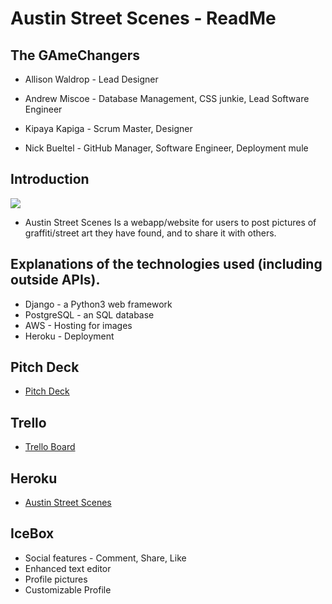 # Austin Street Scenes - ReadMe 

## The GAmeChangers

* Allison Waldrop - Lead Designer

* Andrew Miscoe - Database Management, CSS junkie, Lead Software Engineer

* Kipaya Kapiga - Scrum Master, Designer

* Nick Bueltel - GitHub Manager, Software Engineer, Deployment mule



## Introduction

![](https://i.imgur.com/vCV92H1.png)
* Austin Street Scenes Is a webapp/website for users to post pictures of graffiti/street art they have found, and to share it with others. 

## Explanations of the **technologies** used (including outside APIs).

* Django - a Python3 web framework 
* PostgreSQL - an SQL database 
* AWS - Hosting for images
* Heroku - Deployment

## Pitch Deck

* [Pitch Deck](https://docs.google.com/presentation/d/1oMsYr9WfkJy16YtmxMgc2wlvOXkWsuXfixgaV7X4oLU/edit)

## Trello 

* [Trello Board](https://trello.com/b/0u1c1JGP/gamechangers)

## Heroku 

* [Austin Street Scenes](https://austinstreetscenes.herokuapp.com)

## IceBox

* Social features - Comment, Share, Like
* Enhanced text editor 
* Profile pictures
* Customizable Profile

